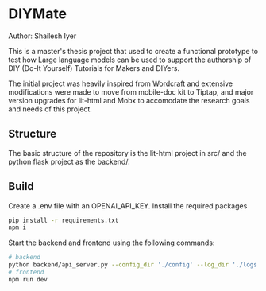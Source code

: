 # DIYMate

Author: Shailesh Iyer

This is a master's thesis project that used to create a functional prototype to test how Large language models can be used to support the authorship of DIY (Do-It Yourself) Tutorials for Makers and DIYers.

The initial project was heavily inspired from [Wordcraft](https://github.com/PAIR-code/wordcraft) and extensive modifications were made to move from mobile-doc kit to Tiptap, and major version upgrades for lit-html and Mobx to accomodate the research goals and needs of this project.

## Structure

The basic structure of the repository is the lit-html project in src/ and the python flask project as the backend/. 

## Build

Create a .env file with an OPENAI_API_KEY.
Install the required packages 

```bash
pip install -r requirements.txt
npm i
```

Start the backend and frontend using the following commands:

```bash
# backend
python backend/api_server.py --config_dir './config' --log_dir './logs' --port 5555 --proj_name 'diy_mate' --debug
# frontend
npm run dev
```
